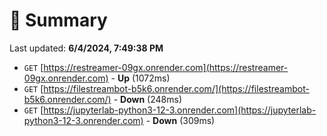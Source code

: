 # 📖 Summary
Last updated: **6/4/2024, 7:49:38 PM**

- `GET` [https://restreamer-09gx.onrender.com](https://restreamer-09gx.onrender.com) - **Up** (1072ms)
- `GET` [https://filestreambot-b5k6.onrender.com/](https://filestreambot-b5k6.onrender.com/) - **Down** (248ms)
- `GET` [https://jupyterlab-python3-12-3.onrender.com](https://jupyterlab-python3-12-3.onrender.com) - **Down** (309ms)
